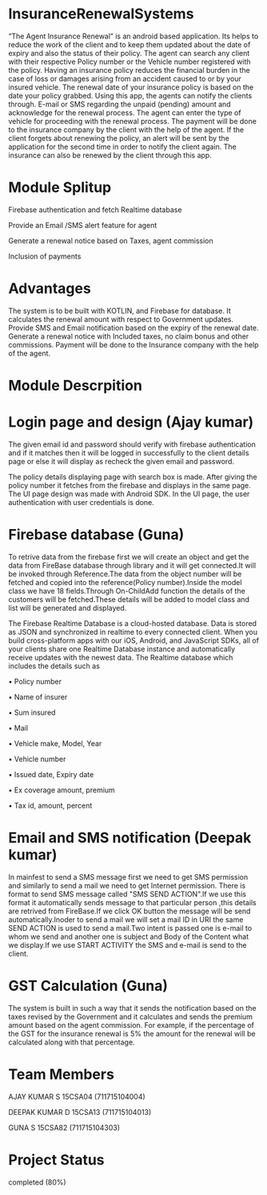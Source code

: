 # InsuranceRenewalSystems
“The Agent Insurance Renewal” is an android based application. Its helps to reduce the work of the client and to keep them updated about
the date of expiry and also the status of their policy. The agent can search any client with their respective Policy number or 
the Vehicle number registered with the policy. Having an insurance policy reduces the financial burden in the case of loss or damages 
arising from an accident caused to or by your insured vehicle. The renewal date of your insurance policy is based on the date your 
policy grabbed. Using this app, the agents can notify the clients through. E-mail or SMS regarding the unpaid (pending) amount 
and acknowledge for the renewal process. The agent can enter the type of vehicle for proceeding with the renewal process. 
The payment will be done to the insurance company by the client with the help of the agent. 
If the client forgets about renewing the policy, an alert will be sent by the application for the second time in order to 
notify the client again. The insurance can also be renewed by the client through this app. 

# Module Splitup
Firebase authentication and fetch Realtime database 

Provide an Email /SMS alert feature for agent 

Generate a renewal notice based on Taxes, agent commission 

Inclusion of payments

# Advantages
The system is to be built with KOTLIN, and Firebase for database. It calculates the renewal amount with respect to Government updates. Provide SMS and Email notification based on the expiry of the renewal date. Generate a renewal notice with Included taxes, no claim bonus and other commissions. Payment will be done to the Insurance company with the help of the agent.

# Module Descrpition

   # Login page and design (Ajay kumar)
      
  The given email id and password should verify with firebase authentication and if it matches then it will be logged in successfully to the client details page or else it will display as recheck the given email and password.
  
  The policy details displaying page with search box is made. After giving the policy number it fetches from the firebase and displays in the same page.
      The UI page design was made with Android SDK. In the UI page, the user authentication with user credentials is done.
      
   
  

  # Firebase database (Guna)
 To retrive data from the firebase first we will create an object and get the data from FireBase database through library and it will get connected.It will be invoked through Reference.The data from the object number will be fetched and copied into the reference(Policy number).Inside the model class we have 18 fields.Through On-ChildAdd function the details of the customers will be fetched.These details will be added to model class and list will be generated and displayed.
 
 The Firebase Realtime Database is a cloud-hosted database. Data is stored as JSON and synchronized in realtime to every connected client. When you build cross-platform apps with our iOS, Android, and JavaScript SDKs, all of your clients share one Realtime Database instance and automatically receive updates with the newest data. The Realtime database which includes the details such as

•	Policy number

•	Name of insurer

•	Sum insured

•	Mail

•	Vehicle make, Model, Year

•	Vehicle number

•	Issued date, Expiry date

•	Ex coverage amount, premium

•	Tax id, amount, percent

 # Email and SMS notification (Deepak kumar)
 
 In mainfest to send a SMS message  first we need to get SMS permission and similarly to send a mail we need to get Internet permission.
There is format to send SMS message called "SMS SEND ACTION".If we use this format it automatically sends message to that particular person ,this details are retrived from FireBase.If we click OK button the message will be send automatically.Inoder to send a mail we will set a mail ID in URI the same SEND ACTION is used to send a mail.Two intent is passed one is e-mail to whom we send and another one is subject and Body of the Content what we display.If we use START ACTIVITY the SMS and e-mail is send to the client.
 
 
# GST Calculation (Guna)

The system is built in such a way that it sends the notification based on the taxes revised by the Government and it calculates and sends the premium amount based on the agent commission. For example, if the percentage of the GST for the insurance renewal is 5% the amount for the renewal will be calculated along with that percentage. 


# Team Members

AJAY KUMAR S 15CSA04 (711715104004) 

DEEPAK KUMAR D 15CSA13 (711715104013) 

GUNA S 15CSA82 (711715104303)

# Project Status

completed (80%)
